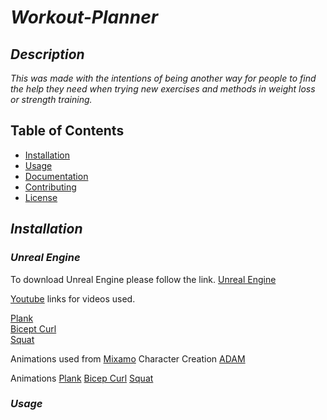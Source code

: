# ***Workout-Planner***

## ***Description***

*This was made with the intentions of being another way for people to find the help they need when trying new exercises and methods in weight loss or strength training.*

## Table of Contents

- [Installation](#installation)
- [Usage](#usage)
- [Documentation](#documentation)
- [Contributing](#contributing)
- [License](#license)

## ***Installation***

### ***Unreal Engine***

To download Unreal Engine please follow the link.
[Unreal Engine](https://www.unrealengine.com/en-US/free-download/game-development-engine?utm_source=BingSearch&utm_medium=PaidSearch&utm_campaign=pr*UE_sp*UnrealEngine_an*Internal_ct*Google_cn*GameEngine-US_ta*Keywords_pl*LinkClicks_co*US&utm_id=1311718477789983&utm_term=game%20engine&utm_content=554622408&utm_creative=81982458167678)

[Youtube](https://www.youtube.com/)
 links for videos used.

[Plank](https://youtu.be/xtnempgJM_U)\
[Bicept Curl](https://youtu.be/NrVe2ZAsSj8)\
[Squat](https://youtu.be/Z80l3gt0dNk)

Animations used from [Mixamo](https://www.mixamo.com/#/)
Character Creation
[ADAM](https://www.mixamo.com/#/?page=1&type=Character)

Animations
[Plank](https://www.mixamo.com/#/?page=1&query=Plank&type=Motion%2CMotionPack)
[Bicep Curl](https://www.mixamo.com/#/?page=1&query=Bicept+Curl&type=Motion%2CMotionPack)
[Squat](https://www.mixamo.com/#/?page=1&query=Squat&type=Motion%2CMotionPack) 
### ***Usage***


